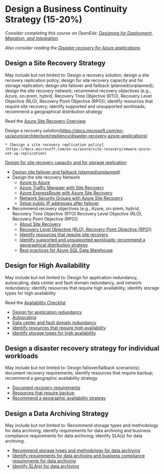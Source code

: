 # Design a Business Continuity Strategy (15-20%)

*Consider completing this course on OpenEdx: [Designing for Deployment, Migration, and Integration](https://openedx.microsoft.com/courses/course-v1:Microsoft+AZ-301.3+2019_T1/course/).*

*Also consider reading the [Disaster recovery for Azure applications](https://docs.microsoft.com/en-us/azure/architecture/resiliency/disaster-recovery-azure-applications).*

## Design a Site Recovery Strategy
May include but not limited to: Design a recovery solution; design a site recovery replication policy; design for site recovery capacity and for storage replication; design site failover and failback (planned/unplanned); design the site recovery network; recommend recovery objectives (e.g., Azure, on-prem, hybrid, Recovery Time Objective (RTO), Recovery Level Objective (RLO), Recovery Point Objective (RPO)); identify resources that require site recovery; identify supported and unsupported workloads; recommend a geographical distribution strategy

Read the [Azure Site Recovery Overview](https://docs.microsoft.com/en-us/azure/site-recovery/site-recovery-overview)

Design a recovery solution(https://docs.microsoft.com/en-us/azure/architecture/resiliency/disaster-recovery-azure-applications)

    * [Design a site recovery replication policy](https://docs.microsoft.com/en-us/azure/site-recovery/vmware-azure-set-up-replication)
[Design for site recovery capacity and for storage replication](https://docs.microsoft.com/en-us/azure/site-recovery/site-recovery-plan-capacity-vmware)
* [Design site failover and failback (planned/unplanned)](https://docs.microsoft.com/en-us/azure/site-recovery/site-recovery-create-recovery-plans)
* Design the site recovery Network
    * [Azure to Azure](https://docs.microsoft.com/en-us/azure/site-recovery/azure-to-azure-about-networking)
    * [Azure Traffic Manager with Site Recovery](https://docs.microsoft.com/en-us/azure/site-recovery/concepts-traffic-manager-with-site-recovery)
    * [Azure ExpressRoute with Azure Site Recovery](https://docs.microsoft.com/en-us/azure/site-recovery/concepts-expressroute-with-site-recovery)
    * [Network Security Groups with Azure Site Recovery](https://docs.microsoft.com/en-us/azure/site-recovery/concepts-network-security-group-with-site-recovery)
    * [Setup public IP addresses after failover](https://docs.microsoft.com/en-us/azure/site-recovery/concepts-public-ip-address-with-site-recovery)
* Recommend recovery objectives (e.g., Azure, on-prem, hybrid, Recovery Time Objective (RTO) Recovery Level Objective (RLO), Recovery Point Objective (RPO))  
    * [About Site Recovery](https://docs.microsoft.com/en-us/azure/site-recovery/site-recovery-overview)
    * [Recovery Level Objective (RLO), Recovery Point Objective (RPO))](https://docs.microsoft.com/en-us/azure/architecture/resiliency/)
    * [Identify resources that require site recovery](https://docs.microsoft.com/en-us/azure/sql-data-warehouse/sql-data-warehouse-overview-what-is)
    * [Identify supported and unsupported workloads; recommend a geographical distribution strategy](https://docs.microsoft.com/en-us/azure/sql-data-warehouse/massively-parallel-processing-mpp-architecture)
    * [Best practices for Azure SQL Data Warehouse](https://docs.microsoft.com/en-us/azure/sql-data-warehouse/sql-data-warehouse-best-practices)

## Design for High Availability 
May include but not limited to: Design for application redundancy, autoscaling, data center and fault domain redundancy, and network redundancy; identify resources that require high availability; identify storage types for high availability

Read the [Availability Checklist](https://docs.microsoft.com/en-us/azure/architecture/checklist/availability)
* [Design for application redundancy](https://docs.microsoft.com/en-us/azure/architecture/checklist/resiliency)
* [Autoscaling](https://docs.microsoft.com/en-us/azure/architecture/best-practices/auto-scaling)
* [Data center and fault domain redundancy](https://docs.microsoft.com/en-us/azure/virtual-machines/windows/manage-availability)
* [Identify resources that require high availability](https://docs.microsoft.com/en-us/azure/architecture/checklist/resiliency-per-service)
* [Identify storage types for high availability](https://docs.microsoft.com/en-us/azure/architecture/checklist/resiliency)

## Design a disaster recovery strategy for individual workloads
May include but not limited to: Design failover/failback scenario(s); document recovery requirements; identify resources that require backup; recommend a geographic availability strategy


* [Document recovery requirements](https://docs.microsoft.com/en-us/azure/site-recovery/site-recovery-workload#workload-summary)
* [Resources that require backup](https://docs.microsoft.com/en-us/azure/site-recovery/site-recovery-workload)
* [Recommend a geographic availability strategy](https://docs.microsoft.com/en-us/azure/site-recovery/azure-to-azure-tutorial-enable-replication)

## Design a Data Archiving Strategy
May include but not limited to: Recommend storage types and methodology for data archiving; identify requirements for data archiving and business compliance requirements for data archiving; identify SLA(s) for data archiving.

* [Recommend storage types and methodology for data archiving](https://docs.microsoft.com/en-us/azure/storage/blobs/storage-blob-storage-tiers)
* [Identify requirements for data archiving and business compliance requirements for data archiving](https://docs.microsoft.com/en-us/azure/storage/common/storage-compliance-offerings)
* [Identify SLA(s) for data archiving](https://azure.microsoft.com/en-us/support/legal/sla/storage/v1_2/)
